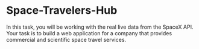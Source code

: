 # Space-Travelers-Hub
In this task, you will be working with the real live data from the SpaceX API. Your task is to build a web application for a company that provides commercial and scientific space travel services.
